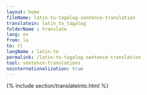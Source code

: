 ```yaml
---
layout: home
fileName: latin-to-tagalog-sentence-translation
translatein: latin_to_tagalog
folderName : translate
lang: en
from: la
to: tl
langName : latin-to
permalink: /latin-to-tagalog-sentence-translation
tool: sentence-translations
nointernationalization: true
---
```

{% include section/translateinto.html %}
